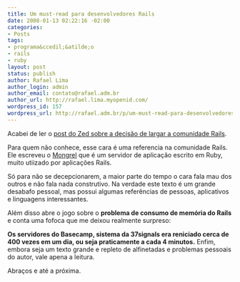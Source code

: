 ```yaml
---
title: Um must-read para desenvolvedores Rails
date: 2008-01-13 02:22:16 -02:00
categories:
- Posts
tags:
- programa&ccedil;&atilde;o
- rails
- ruby
layout: post
status: publish
author: Rafael Lima
author_login: admin
author_email: contato@rafael.adm.br
author_url: http://rafael.lima.myopenid.com/
wordpress_id: 157
wordpress_url: http://rafael.adm.br/p/um-must-read-para-desenvolvedores-rails/
---
```


Acabei de ler o <a href="http://www.zedshaw.com/rants/rails_is_a_ghetto.html">post do Zed sobre a decis&atilde;o de largar a comunidade Rails</a>.

Para quem n&atilde;o conhece, esse cara &eacute; uma referencia na comunidade Rails. Ele escreveu o <a href="http://mongrel.rubyforge.org/">Mongrel</a> que &eacute; um servidor de aplica&ccedil;&atilde;o escrito em Ruby, muito utiizado por aplica&ccedil;&otilde;es Rails.

S&oacute; para n&atilde;o se decepcionarem, a maior parte do tempo o cara fala mau dos outros e n&atilde;o fala nada construtivo. Na verdade este texto &eacute; um grande desabafo pessoal, mas possui algumas refer&ecirc;ncias de pessoas, aplicativos e linguagens interessantes.

Al&eacute;m disso abre o jogo sobre o <span style="font-weight: bold">problema de consumo de mem&oacute;ria do Rails</span> e conta uma fofoca que me deixou realmente surpreso:

<span style="font-weight: bold"> Os servidores do Basecamp, sistema da 37signals era reniciado cerca de 400 vezes em um dia, ou seja praticamente a cada 4 minutos.</span>
Enfim, embora seja um texto grande e repleto de alfinetadas e problemas pessoais do autor, vale apena a leitura.

Abra&ccedil;os e at&eacute; a pr&oacute;xima.
